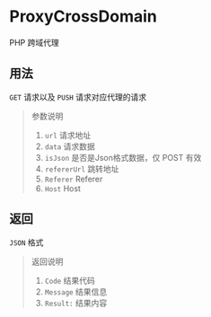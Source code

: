 # ProxyCrossDomain

PHP 跨域代理

## 用法

`GET` 请求以及 `PUSH` 请求对应代理的请求

> 参数说明
> 1. `url` 请求地址
> 1. `data` 请求数据
> 1. `isJson` 是否是Json格式数据，仅 POST 有效
> 1. `refererUrl` 跳转地址
> 1. `Referer` Referer
> 1. `Host` Host
> 

## 返回

`JSON` 格式

> 返回说明
> 1. `Code` 结果代码
> 1. `Message` 结果信息
> 1. `Result:` 结果内容